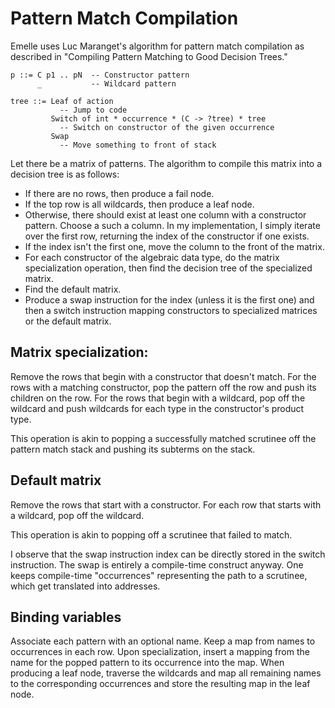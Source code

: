 # Pattern Match Compilation

Emelle uses Luc Maranget's algorithm for pattern match compilation as described
in "Compiling Pattern Matching to Good Decision Trees."

    p ::= C p1 .. pN  -- Constructor pattern
          _           -- Wildcard pattern

    tree ::= Leaf of action
               -- Jump to code
             Switch of int * occurrence * (C -> ?tree) * tree
               -- Switch on constructor of the given occurrence
             Swap
               -- Move something to front of stack

Let there be a matrix of patterns. The algorithm to compile this matrix into a
decision tree is as follows:

- If there are no rows, then produce a fail node.
- If the top row is all wildcards, then produce a leaf node.
- Otherwise, there should exist at least one column with a constructor pattern.
  Choose a such a column. In my implementation, I simply iterate over the first
  row, returning the index of the constructor if one exists.
- If the index isn't the first one, move the column to the front of the matrix.
- For each constructor of the algebraic data type, do the matrix specialization
  operation, then find the decision tree of the specialized matrix.
- Find the default matrix.
- Produce a swap instruction for the index (unless it is the first one) and then
  a switch instruction mapping constructors to specialized matrices or the
  default matrix.

## Matrix specialization:

Remove the rows that begin with a constructor that doesn't match. For the rows
with a matching constructor, pop the pattern off the row and push its children
on the row. For the rows that begin with a wildcard, pop off the wildcard and
push wildcards for each type in the constructor's product type.

This operation is akin to popping a successfully matched scrutinee off the
pattern match stack and pushing its subterms on the stack.

## Default matrix

Remove the rows that start with a constructor. For each row that starts with a
wildcard, pop off the wildcard.

This operation is akin to popping off a scrutinee that failed to match.

I observe that the swap instruction index can be directly stored in the switch
instruction. The swap is entirely a compile-time construct anyway. One keeps
compile-time "occurrences" representing the path to a scrutinee, which get
translated into addresses.

## Binding variables

Associate each pattern with an optional name. Keep a map from names to
occurrences in each row. Upon specialization, insert a mapping from the name for
the popped pattern to its occurrence into the map. When producing a leaf node,
traverse the wildcards and map all remaining names to the corresponding
occurrences and store the resulting map in the leaf node.
